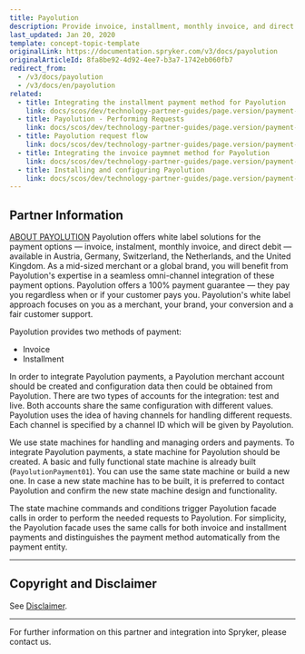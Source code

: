 ```yaml
---
title: Payolution
description: Provide invoice, installment, monthly invoice, and direct debit solutions by integrating Payolution into the Spryker Commerce OS.
last_updated: Jan 20, 2020
template: concept-topic-template
originalLink: https://documentation.spryker.com/v3/docs/payolution
originalArticleId: 8fa8be92-4d92-4ee7-b3a7-1742eb060fb7
redirect_from:
  - /v3/docs/payolution
  - /v3/docs/en/payolution
related:
  - title: Integrating the installment payment method for Payolution
    link: docs/scos/dev/technology-partner-guides/page.version/payment-partners/payolution/integrating-the-installment-payment-method-for-payolution.html
  - title: Payolution - Performing Requests
    link: docs/scos/dev/technology-partner-guides/page.version/payment-partners/payolution/payolution-performing-requests.html
  - title: Payolution request flow
    link: docs/scos/dev/technology-partner-guides/page.version/payment-partners/payolution/payolution-request-flow.html
  - title: Integrating the invoice paymnet method for Payolution
    link: docs/scos/dev/technology-partner-guides/page.version/payment-partners/payolution/integrating-the-invoice-payment-method-for-payolution.html
  - title: Installing and configuring Payolution
    link: docs/scos/dev/technology-partner-guides/page.version/payment-partners/payolution/installing-and-configuring-payolution.html
---
```


## Partner Information

[ABOUT PAYOLUTION](https://www.payolution.com/)
Payolution offers white label solutions for the payment options — invoice, instalment, monthly invoice, and direct debit — available in Austria, Germany, Switzerland, the Netherlands, and the United Kingdom. As a mid-sized merchant or a global brand, you will benefit from Payolution's expertise in a seamless omni-channel integration of these payment options. Payolution offers a 100% payment guarantee — they pay you regardless when or if your customer pays you. Payolution's white label approach focuses on you as a merchant, your brand, your conversion and a fair customer support.

Payolution provides two methods of payment:

* Invoice
* Installment

In order to integrate Payolution payments, a Payolution merchant account should be created and configuration data then could be obtained from Payolution. There are two types of accounts for the integration: test and live. Both accounts share the same configuration with different values. Payolution uses the idea of having channels for handling different requests. Each channel is specified by a channel ID which will be given by Payolution.

We use state machines for handling and managing orders and payments. To integrate Payolution payments, a state machine for Payolution should be created. A basic and fully functional state machine is already built (`PayolutionPayment01`). You can use the same state machine or build a new one. In case a new state machine has to be built, it is preferred to contact Payolution and confirm the new state machine design and functionality.

The state machine commands and conditions trigger Payolution facade calls in order to perform the needed requests to Payolution. For simplicity, the Payolution facade uses the same calls for both invoice and installment payments and distinguishes the payment method automatically from the payment entity.

---

## Copyright and Disclaimer

See [Disclaimer](https://github.com/spryker/spryker-documentation).

---
For further information on this partner and integration into Spryker, please contact us.

<div class="hubspot-forms hubspot-forms--docs">
<div class="hubspot-form" id="hubspot-partners-1">
            <div class="script-embed" data-code="
                                            hbspt.forms.create({
				                                portalId: '2770802',
				                                formId: '163e11fb-e833-4638-86ae-a2ca4b929a41',
              	                                onFormReady: function() {
              		                                const hbsptInit = new CustomEvent('hbsptInit', {bubbles: true});
              		                                document.querySelector('#hubspot-partners-1').dispatchEvent(hbsptInit);
              	                                }
				                            });
            "></div>
</div>
</div>
